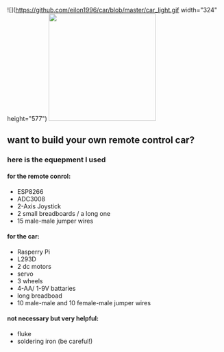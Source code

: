 ![](https://github.com/eilon1996/car/blob/master/car_light.gif  width="324" height="577")
<img src="https://github.com/eilon1996/car/blob/master/car_light.gif" width="250" height="250"/>

<h2>want to build your own remote control car? </h2>
<h3>here is the equepment I used  </h3>

<h4>for the remote conrol:  </h4>
<ul>
  <li>ESP8266</li>
  <li>ADC3008</li>
  <li>2-Axis Joystick  </li>
  <li>2 small breadboards / a long one  </li>
  <li>15 male-male jumper wires  </li>
</ul>

<h4>for the car: </h4> 
<ul>
 <li>Rasperry Pi  </li>
 <li>L293D  </li>
 <li>2 dc motors   </li>
 <li>servo  </li>
 <li>3 wheels   </li>
 <li>4-AA/ 1-9V battaries   </li>
 <li>long breadboad   </li>
 <li>10 male-male and 10 female-male jumper wires  </li>
</ul>

<h4>not necessary but very helpful:  </h4>
<ul>
 <li>fluke  </li>
 <li>soldering iron (be careful!)  </li>
</ul>
